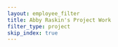 ```yaml
---
layout: employee_filter
title: Abby Raskin's Project Work
filter_type: project
skip_index: true
---
```

